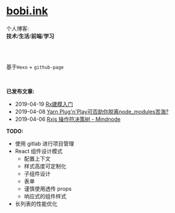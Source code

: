 # [bobi.ink](https://bobi.ink)

个人博客: <br/>
**技术**/**生活**/**前端**/**学习**

<br/>
<br/>

基于`Hexo` + `github-page`

<br/>

**已发布文章:**

- 2019-04-19 [Rx建模入门](https://bobi.ink/2019/04/19/rxjs-by-example/)
- 2019-04-08 [Yarn Plug'n'Play可否助你脱离node_modules苦海?](https://bobi.ink/2019/04/08/plug-n-play/)
- 2019-04-06 [Rxjs 操作符决策树 - Mindnode](https://bobi.ink/2019/04/06/rx-operations/)

**TODO:**

- 使用 gitlab 进行项目管理
- React 组件设计模式
  - 配置上下文
  - 样式高度可定制化
  - 子组件设计
  - 表单
  - 谨慎使用透传 props
  - 响应式的组件样式
- 长列表的性能优化
